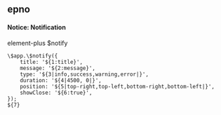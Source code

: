 ## epno
#### Notice: Notification
element-plus $notify
```
\$app.\$notify({
	title: '${1:title}',
	message: '${2:message}',
	type: '${3|info,success,warning,error|}',
	duration: '${4|4500, 0|}',
	position: '${5|top-right,top-left,bottom-right,bottom-left|}',
	showClose: '${6:true}',
});
${7}
```